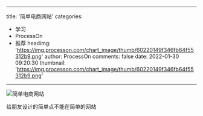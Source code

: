 
---
title: '简单电商网站'
categories: 
 - 学习
 - ProcessOn
 - 推荐
headimg: 'https://img.processon.com/chart_image/thumb/60220149f346fb64f55312b9.png'
author: ProcessOn
comments: false
date: 2022-01-30 09:20:30
thumbnail: 'https://img.processon.com/chart_image/thumb/60220149f346fb64f55312b9.png'
---

<div>   
<img class="thumb" alt="简单电商网站" src="https://img.processon.com/chart_image/thumb/60220149f346fb64f55312b9.png" referrerpolicy="no-referrer">
<p>给朋友设计的简单点不能在简单的网站</p>  
</div>
            